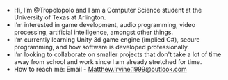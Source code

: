 - Hi, I’m @Tropolopolo and I am a Computer Science student at the University of Texas at Arlington.
- I’m interested in game development, audio programming, video processing, artificial intelligence, amongst other things.
- I’m currently learning Unity 3d game engine (implied C#), secure programming, and how software is developed professionally.
- I’m looking to collaborate on smaller projects that don't take a lot of time away from school and work since I am already stretched for time.
- How to reach me: Email - Matthew.Irvine.1999@outlook.com
<!---add your username and where you got my email from (Add 'saw you on github' or something). 

- * if I don't respond I am either too busy to be of any help, or I am not interested.
--->
<!---
Tropolopolo/Tropolopolo is a ✨ special ✨ repository because its `README.md` (this file) appears on your GitHub profile.
You can click the Preview link to take a look at your changes.
--->
